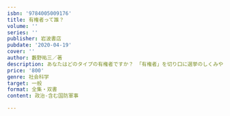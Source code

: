 ```yaml
---
isbn: '9784005009176'
title: 有権者って誰？
volume: ''
series: ''
publisher: 岩波書店
pubdate: '2020-04-19'
cover: ''
author: 藪野祐三／著
description: あなたはどのタイプの有権者ですか？ 「有権者」を切り口に選挙のしくみや意義をわかりやすく解説します。
price: '800'
genre: 社会科学
target: 一般
format: 全集・双書
content: 政治-含む国防軍事

---
```

